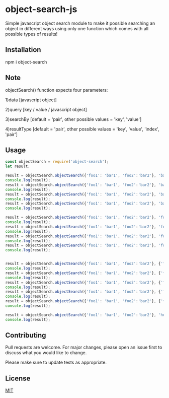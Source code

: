 # object-search-js

Simple javascript object search module to make it possible searching an object in different ways using only one function which comes with all possible types of results!

## Installation

npm i object-search

## Note

objectSearch() function expects four parameters:

1)data [javascript object]

2)query [key / value / javascript object]

3)searchBy [default = 'pair', other possible values = 'key', 'value']

4)resultType [default = 'pair', other possible values = 'key', 'value', 'index', 'pair']

## Usage

```javascript
const objectSearch = require('object-search');
let result;

result = objectSearch.objectSearch({'foo1': 'bar1', 'foo2':'bar2'}, 'bar1', 'value');
console.log(result);
result = objectSearch.objectSearch({'foo1': 'bar1', 'foo2':'bar2'}, 'bar1', 'value', 'pair');
console.log(result);
result = objectSearch.objectSearch({'foo1': 'bar1', 'foo2':'bar2'}, 'bar1', 'value', 'key');
console.log(result);
result = objectSearch.objectSearch({'foo1': 'bar1', 'foo2':'bar2'}, 'bar1', 'value', 'index');
console.log(result);

result = objectSearch.objectSearch({'foo1': 'bar1', 'foo2':'bar2'}, 'foo2', 'key');
console.log(result);
result = objectSearch.objectSearch({'foo1': 'bar1', 'foo2':'bar2'}, 'foo2', 'key', 'pair');
console.log(result);
result = objectSearch.objectSearch({'foo1': 'bar1', 'foo2':'bar2'}, 'foo2', 'key', 'value');
console.log(result);
result = objectSearch.objectSearch({'foo1': 'bar1', 'foo2':'bar2'}, 'foo2', 'key', 'index');
console.log(result);


result = objectSearch.objectSearch({'foo1': 'bar1', 'foo2':'bar2'}, {'foo2':'bar2'}, 'pair');
console.log(result);
result = objectSearch.objectSearch({'foo1': 'bar1', 'foo2':'bar2'}, {'foo2':'bar2'}, 'pair', 'pair');
console.log(result);
result = objectSearch.objectSearch({'foo1': 'bar1', 'foo2':'bar2'}, {'foo2':'bar2'}, 'pair', 'value');
console.log(result);
result = objectSearch.objectSearch({'foo1': 'bar1', 'foo2':'bar2'}, {'foo2':'bar2'}, 'pair', 'key');
console.log(result);
result = objectSearch.objectSearch({'foo1': 'bar1', 'foo2':'bar2'}, {'foo2':'bar2'}, 'pair', 'index');
console.log(result);

result = objectSearch.objectSearch({'foo1': 'bar1', 'foo2':'bar2'}, 'hello', 'value', 'index');
console.log(result);
```

## Contributing
Pull requests are welcome. For major changes, please open an issue first to discuss what you would like to change.

Please make sure to update tests as appropriate.

## License
[MIT](https://choosealicense.com/licenses/mit/)